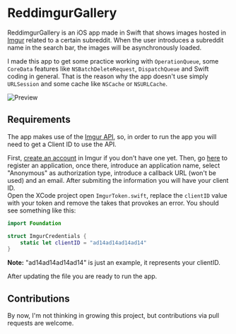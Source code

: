 # ReddimgurGallery
ReddimgurGallery is an iOS app made in Swift that shows images hosted in [Imgur](http://imgur.com/) related to a certain subreddit. When the user introduces a subreddit name in the search bar, the images will be asynchronously loaded.  

I made this app to get some practice working with `OperationQueue`, some `CoreData` features like `NSBatchDeleteRequest`, `DispatchQueue` and Swift coding in general. That is the reason why the app doesn't use simply `URLSession` and some cache like `NSCache` or `NSURLCache`.  

![Preview](img/reddimgur.gif)

## Requirements

The app makes use of the [Imgur API](https://apidocs.imgur.com/), so, in order to run the app you will need to get a Client ID to use the API.  

First, [create an account](https://imgur.com/register) in Imgur if you don't have one yet. Then, go [here](https://api.imgur.com/oauth2/addclient) to register an application, once there, introduce an application name, select "Anonymous" as authorization type, introduce a callback URL (won't be used) and an email. After submiting the information you will have your client ID.  
Open the XCode project open `ImgurToken.swift`, replace the `clientID` value with your token and remove the takes that provokes an error. You should see something like this:
```Swift
import Foundation

struct ImgurCredentials {
    static let clientID = "ad14ad14ad14ad14"
}
```
**Note:** "ad14ad14ad14ad14" is just an example, it represents your clientID.  

After updating the file you are ready to run the app.

## Contributions

By now, I'm not thinking in growing this project, but contributions via pull requests are welcome.
